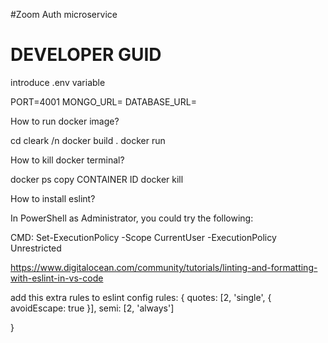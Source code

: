 #Zoom Auth microservice
# DEVELOPER GUID

introduce .env variable

PORT=4001
MONGO_URL=
DATABASE_URL=

How to run docker image?

cd cleark /n
docker build .
docker run <ID that genrated>

<!-- eg:   docker run sha256:18fcb44ca2485db132a92aeee0f10cf868e58969b5013afd3220bbc59e50213c -->

How to kill docker terminal?

docker ps
copy CONTAINER ID
docker kill <CONTAINER ID>
<!-- eg: docker kill e3de97091930 -->

How to install eslint?

In PowerShell as Administrator, you could try the following:

CMD: Set-ExecutionPolicy -Scope CurrentUser -ExecutionPolicy Unrestricted


https://www.digitalocean.com/community/tutorials/linting-and-formatting-with-eslint-in-vs-code

add this extra rules to eslint config
  rules: {
    quotes: [2, 'single', { avoidEscape: true }],
    semi: [2, 'always']

  }

